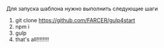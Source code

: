 Для запуска шаблона нужно выполнить следующие шаги

1. git clone https://github.com/FARCER/gulp4start
2. npm i
3. gulp
4. that's all!!!!!!!!